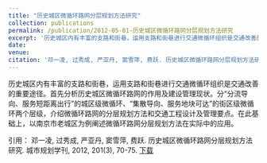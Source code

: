 ```yaml
---
title: "历史城区微循环路网分层规划方法研究"
collection: publications
permalink: /publication/2012-05-01-历史城区微循环路网分层规划方法研究
excerpt: '历史城区内有丰富的支路和街巷，运用支路和街巷进行交通微循环组织是交通改善的重要途径。首先分析历史城区微循环路网的作用及建设管理现状。分“分流导向、服务短距离出行”的城区级微循环、“集散导向、服务地块可达”的街区级微循环两个层级，介绍微循环路网的分层规划方法和交通工程设计及管理要点。在此基础上，以南京市老城区为例阐述微循环路网分层规划方法在实际中的应用。'
date: 
venue: 
citation: '邓一凌, 过秀成, 严亚丹, 窦雪萍, 费跃. 历史城区微循环路网分层规划方法研究. 城市规划学刊, 2012, 201(3), 70-75.'
---
```

历史城区内有丰富的支路和街巷，运用支路和街巷进行交通微循环组织是交通改善的重要途径。首先分析历史城区微循环路网的作用及建设管理现状。分“分流导向、服务短距离出行”的城区级微循环、“集散导向、服务地块可达”的街区级微循环两个层级，介绍微循环路网的分层规划方法和交通工程设计及管理要点。在此基础上，以南京市老城区为例阐述微循环路网分层规划方法在实际中的应用。

引用： 邓一凌, 过秀成, 严亚丹, 窦雪萍, 费跃. 历史城区微循环路网分层规划方法研究. 城市规划学刊, 2012, 201(3), 70-75. [下载](http://YilingDeng.github.io/files/历史城区微循环路网分层规划方法研究.pdf)